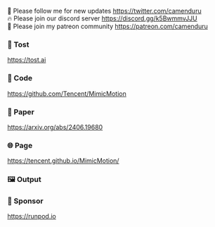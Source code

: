 🐣 Please follow me for new updates https://twitter.com/camenduru <br />
🔥 Please join our discord server https://discord.gg/k5BwmmvJJU <br />
🥳 Please join my patreon community https://patreon.com/camenduru <br />

###  🥪 Tost
https://tost.ai

### 🧬 Code
https://github.com/Tencent/MimicMotion

### 📄 Paper
https://arxiv.org/abs/2406.19680

### 🌐 Page
https://tencent.github.io/MimicMotion/

### 🖼 Output

### 🏢 Sponsor
https://runpod.io
